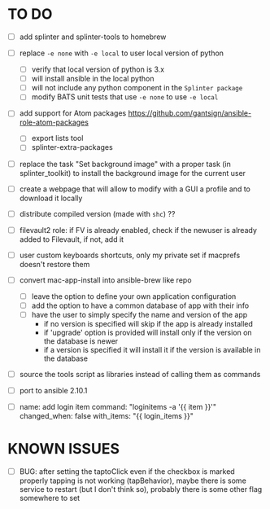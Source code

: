 # TO DO
* [ ] add splinter and splinter-tools to homebrew
* [ ] replace `-e none` with `-e local` to user local version of python
  * [ ] verify that local version of python is 3.x
  * [ ] will install ansible in the local python
  * [ ] will not include any python component in the `Splinter package`
  * [ ] modify BATS unit tests that use `-e none` to use `-e local`
* [ ] add support for Atom packages https://github.com/gantsign/ansible-role-atom-packages
  * [ ] export lists tool
  * [ ] splinter-extra-packages
* [ ] replace the task "Set background image" with a proper task (in splinter_toolkit) to install the background image for the current user
* [ ] create a webpage that will allow to modify with a GUI a profile and to download it locally
* [ ] distribute compiled version (made with `shc`) ??
* [ ] filevault2 role: if FV is already enabled, check if the newuser is already added to Filevault, if not, add it
* [ ] user custom keyboards shortcuts, only my private set if macprefs doesn't restore them
* [ ] convert mac-app-install into ansible-brew like repo
  * [ ] leave the option to define your own application configuration
  * [ ] add the option to have a common database of app with their info
  * [ ] have the user to simply specify the name and version of the app
    * if no version is specified will skip if the app is already installed
    * if 'upgrade' option is provided will install only if the version on the database is newer
    * if a version is specified it will install it if the version is available in the database
* [ ] source the tools script as libraries instead of calling them as commands
* [ ] port to ansible 2.10.1

* [ ] name: add login item
  command: "loginitems -a '{{ item }}'"
  changed_when: false
  with_items: "{{ login_items }}"

# KNOWN ISSUES
* [ ] BUG: after setting the taptoClick even if the checkbox is marked properly tapping is not working (tapBehavior), maybe there is some service to restart (but I don't think so), probably there is some other flag somewhere to set
